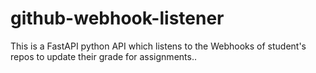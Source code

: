 # github-webhook-listener
This is a FastAPI python API which listens to the Webhooks of student's repos to update their grade for assignments..
